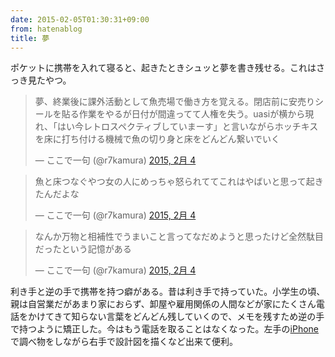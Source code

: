 ```yaml
---
date: 2015-02-05T01:30:31+09:00
from: hatenablog
title: 夢
---
```


<p>ポケットに携帯を入れて寝ると、起きたときシュッと夢を書き残せる。これはさっき見たやつ。</p>

<p><blockquote class="twitter-tweet" lang="ja"><p>夢、終業後に課外活動として魚売場で働き方を覚える。閉店前に安売りシールを貼る作業をやるが日付が間違ってて人権を失う。uasiが横から現れ、「はい今レトロスペクティブしていまーす」と言いながらホッチキスを床に打ち付ける機械で魚の切り身と床をどんどん繋いでいく</p>&mdash; ここで一句 (@r7kamura) <a href="https://twitter.com/r7kamura/status/562979559323471875">2015, 2月 4</a></blockquote><script async src="//platform.twitter.com/widgets.js" charset="utf-8"></script></p>

<p><blockquote class="twitter-tweet" lang="ja"><p>魚と床つなぐやつ女の人にめっちゃ怒られててこれはやばいと思って起きたんだよな</p>&mdash; ここで一句 (@r7kamura) <a href="https://twitter.com/r7kamura/status/562983317663141888">2015, 2月 4</a></blockquote><script async src="//platform.twitter.com/widgets.js" charset="utf-8"></script></p>

<p><blockquote class="twitter-tweet" lang="ja"><p>なんか万物と相補性でうまいこと言ってなだめようと思ったけど全然駄目だったという記憶がある</p>&mdash; ここで一句 (@r7kamura) <a href="https://twitter.com/r7kamura/status/562983572483891203">2015, 2月 4</a></blockquote><script async src="//platform.twitter.com/widgets.js" charset="utf-8"></script></p>

<p>利き手と逆の手で携帯を持つ癖がある。昔は利き手で持っていた。小学生の頃、親は自営業だがあまり家におらず、卸屋や雇用関係の人間などが家にたくさん電話をかけてきて知らない言葉をどんどん残していくので、メモを残すため逆の手で持つように矯正した。今はもう電話を取ることはなくなった。左手の<a class="keyword" href="http://d.hatena.ne.jp/keyword/iPhone">iPhone</a>で調べ物をしながら右手で設計図を描くなど出来て便利。</p>

